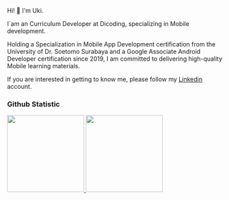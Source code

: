 Hi! 👋 I'm Uki.

I`am an Curriculum Developer at Dicoding, specializing in Mobile development.

Holding a Specialization in Mobile App Development certification from the University of Dr. Soetomo Surabaya and a Google Associate Android Developer certification since 2019, I am committed to delivering high-quality Mobile learning materials.

If you are interested in getting to know me, please follow my [Linkedin](https://www.linkedin.com/in/ahmadsuyutisyauqi/) account.

### Github Statistic
<p align="left">
<a href="https://github.com/dimasmds">
  <img height="180em" src="https://github-readme-stats-eight-theta.vercel.app/api?username=AhmadSuyutiSyauqi&show_icons=true&theme=algolia&include_all_commits=true&count_private=true"/>
  <img height="180em" src="https://github-readme-stats-eight-theta.vercel.app/api/top-langs/?username=AhmadSuyutiSyauqi&layout=compact&langs_count=8&theme=algolia"/>
</a>
</p>
